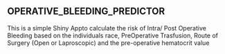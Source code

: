 ## OPERATIVE_BLEEDING_PREDICTOR

This is a simple Shiny Appto calculate the risk of Intra/ Post Operative Bleeding based on the individuals race, PreOperative Trasfusion, Route of Surgery (Open or Laproscopic) and the pre-operative hematocrit value
